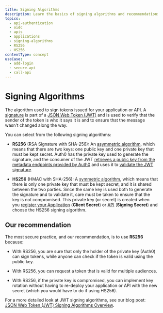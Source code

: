 ```yaml
---
title: Signing Algorithms
description: Learn the basics of signing algorithms and recommendations for configuring them in the Auth0 Dashboard.
topics:
  - api-authentication
  - oidc
  - apis
  - applications
  - signing-algorithms
  - RS256
  - HS256
contentType: concept
useCase:
  - add-login
  - secure-api
  - call-api
---
```

# Signing Algorithms

The algorithm used to sign tokens issued for your application or API. A [signature](/tokens/reference/jwt/jwt-structure#signature) is part of a [JSON Web Token (JWT)](/docs/jwt) and is used to verify that the sender of the token is who it says it is and to ensure that the message wasn't changed along the way.

You can select from the following signing algorithms:

- **RS256** (RSA Signature with SHA-256): An [asymmetric algorithm](https://en.wikipedia.org/wiki/Public-key_cryptography), which means that there are two keys: one public key and one private key that must be kept secret. Auth0 has the private key used to generate the signature, and the consumer of the JWT [retrieves a public key from the metadata endpoints provided by Auth0](/tokens/guides/jwt/use-jwks) and uses it to [validate the JWT signature](/tokens/guides/jwt/validate-jwt#check-the-signature).

- **HS256** (HMAC with SHA-256): A [symmetric algorithm](https://en.wikipedia.org/wiki/Symmetric-key_algorithm), which means that there is only one private key that must be kept secret, and it is shared between the two parties. Since the same key is used both to generate the signature and to validate it, care must be taken to ensure that the key is not compromised. This private key (or secret) is created when you [register your Application](/getting-started/set-up-app) (**Client Secret**) or [API](/getting-started/set-up-api) (**Signing Secret**) and choose the HS256 signing algorithm.

## Our recommendation

The most secure practice, and our recommendation, is to use **RS256** because:

- With RS256, you are sure that only the holder of the private key (Auth0) can sign tokens, while anyone can check if the token is valid using the public key.

- With RS256, you can request a token that is valid for multiple audiences.

- With RS256, if the private key is compromised, you can implement key rotation without having to re-deploy your application or API with the new secret (which you would have to do if using HS256).

For a more detailed look at JWT signing algorithms, see our blog post: [JSON Web Token (JWT) Signing Algorithms Overview](https://auth0.com/blog/json-web-token-signing-algorithms-overview/).

